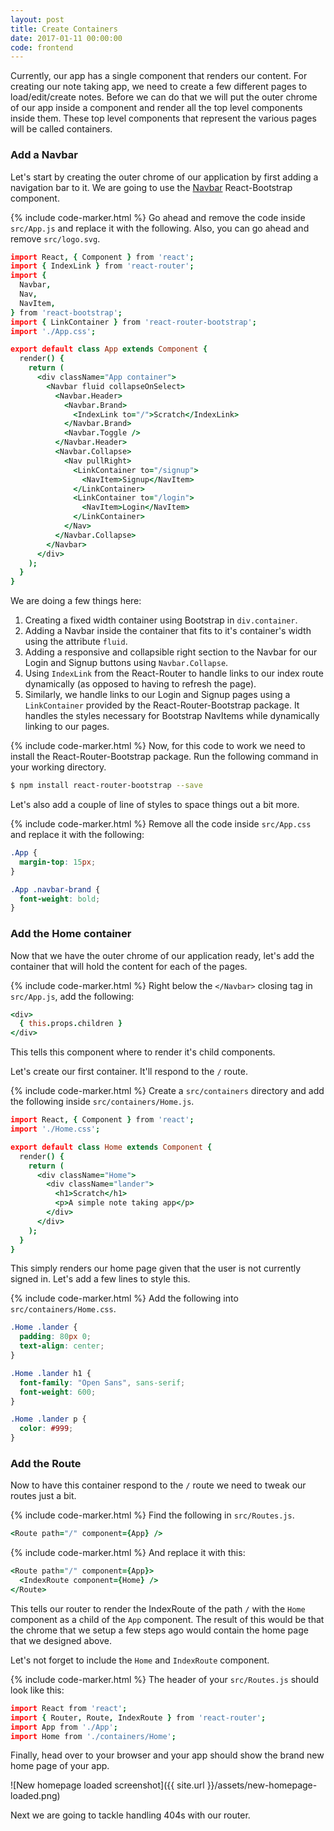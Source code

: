```yaml
---
layout: post
title: Create Containers
date: 2017-01-11 00:00:00
code: frontend
---
```


Currently, our app has a single component that renders our content. For creating our note taking app, we need to create a few different pages to load/edit/create notes. Before we can do that we will put the outer chrome of our app inside a component and render all the top level components inside them. These top level components that represent the various pages will be called containers.

### Add a Navbar

Let's start by creating the outer chrome of our application by first adding a navigation bar to it. We are going to use the [Navbar](https://react-bootstrap.github.io/components.html#navbars) React-Bootstrap component.

{% include code-marker.html %} Go ahead and remove the code inside `src/App.js` and replace it with the following. Also, you can go ahead and remove `src/logo.svg`.

``` coffee
import React, { Component } from 'react';
import { IndexLink } from 'react-router';
import {
  Navbar,
  Nav,
  NavItem,
} from 'react-bootstrap';
import { LinkContainer } from 'react-router-bootstrap';
import './App.css';

export default class App extends Component {
  render() {
    return (
      <div className="App container">
        <Navbar fluid collapseOnSelect>
          <Navbar.Header>
            <Navbar.Brand>
              <IndexLink to="/">Scratch</IndexLink>
            </Navbar.Brand>
            <Navbar.Toggle />
          </Navbar.Header>
          <Navbar.Collapse>
            <Nav pullRight>
              <LinkContainer to="/signup">
                <NavItem>Signup</NavItem>
              </LinkContainer>
              <LinkContainer to="/login">
                <NavItem>Login</NavItem>
              </LinkContainer>
            </Nav>
          </Navbar.Collapse>
        </Navbar>
      </div>
    );
  }
}
```

We are doing a few things here:

1. Creating a fixed width container using Bootstrap in `div.container`.
2. Adding a Navbar inside the container that fits to it's container's width using the attribute `fluid`.
3. Adding a responsive and collapsible right section to the Navbar for our Login and Signup buttons using `Navbar.Collapse`.
4. Using `IndexLink` from the React-Router to handle links to our index route dynamically (as opposed to having to refresh the page).
5. Similarly, we handle links to our Login and Signup pages using a `LinkContainer` provided by the React-Router-Bootstrap package. It handles the styles necessary for Bootstrap NavItems while dynamically linking to our pages.

{% include code-marker.html %} Now, for this code to work we need to install the React-Router-Bootstrap package. Run the following command in your working directory.

``` bash
$ npm install react-router-bootstrap --save
```

Let's also add a couple of line of styles to space things out a bit more.

{% include code-marker.html %} Remove all the code inside `src/App.css` and replace it with the following:

``` css
.App {
  margin-top: 15px;
}

.App .navbar-brand {
  font-weight: bold;
}
```

### Add the Home container

Now that we have the outer chrome of our application ready, let's add the container that will hold the content for each of the pages.

{% include code-marker.html %} Right below the `</Navbar>` closing tag in `src/App.js`, add the following:

``` coffee
<div>
  { this.props.children }
</div>
```

This tells this component where to render it's child components.

Let's create our first container. It'll respond to the `/` route.

{% include code-marker.html %} Create a `src/containers` directory and add the following inside `src/containers/Home.js`.

``` coffee
import React, { Component } from 'react';
import './Home.css';

export default class Home extends Component {
  render() {
    return (
      <div className="Home">
        <div className="lander">
          <h1>Scratch</h1>
          <p>A simple note taking app</p>
        </div>
      </div>
    );
  }
}
```

This simply renders our home page given that the user is not currently signed in. Let's add a few lines to style this.

{% include code-marker.html %} Add the following into `src/containers/Home.css`.

``` css
.Home .lander {
  padding: 80px 0;
  text-align: center;
}

.Home .lander h1 {
  font-family: "Open Sans", sans-serif;
  font-weight: 600;
}

.Home .lander p {
  color: #999;
}
```

### Add the Route

Now to have this container respond to the `/` route we need to tweak our routes just a bit.

{% include code-marker.html %} Find the following in `src/Routes.js`.

``` coffee
<Route path="/" component={App} />
```

{% include code-marker.html %} And replace it with this:

``` coffee
<Route path="/" component={App}>
  <IndexRoute component={Home} />
</Route>
```

This tells our router to render the IndexRoute of the path `/` with the `Home` component as a child of the `App` component. The result of this would be that the chrome that we setup a few steps ago would contain the home page that we designed above.

Let's not forget to include the `Home` and `IndexRoute` component.

{% include code-marker.html %} The header of your `src/Routes.js` should look like this:

``` coffee
import React from 'react';
import { Router, Route, IndexRoute } from 'react-router';
import App from './App';
import Home from './containers/Home';
```

Finally, head over to your browser and your app should show the brand new home page of your app.

![New homepage loaded screenshot]({{ site.url }}/assets/new-homepage-loaded.png)

Next we are going to tackle handling 404s with our router.
